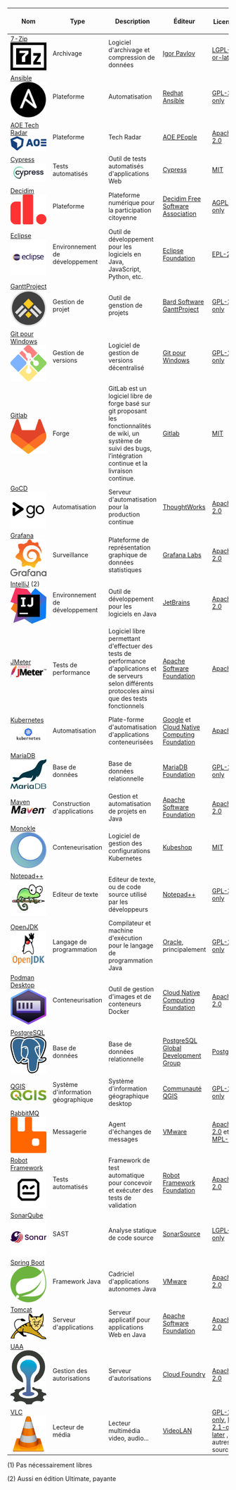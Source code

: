 | Nom                                                                                                         | Type                               | Description                                                                                                                                                              | Éditeur                                                                                   | Licence ![](https://spdx.dev/wp-content/uploads/sites/31/2023/08/logo-color.svg)                                                                           | Équipes installatrices                  | Contributions de l'État | Solutions alternatives (1)                       | Langage de programmation                     | Mots-clés                                                      |
|-------------------------------------------------------------------------------------------------------------|------------------------------------|--------------------------------------------------------------------------------------------------------------------------------------------------------------------------|-------------------------------------------------------------------------------------------|------------------------------------------------------------------------------------------------------------------------------------------------------------|-----------------------------------------|:-------------------------------:|--------------------------------------------------|----------------------------------------------|----------------------------------------------------------------|
| [7-Zip](https://www.7-zip.org/) ![7-zip logo](./media/7-Zip.png)                                            | Archivage                          | Logiciel d'archivage et compression de données                                                                                                                           | [Igor Pavlov](https://www.7-zip.org/)                                                     | [LGPL-2.1-or-later](https://spdx.org/licenses/LGPL-2.1-or-later.html)                                                                                      | Toutes                                  | -                               | WinZIP, WinRAR...                                | C, C++, Assembleur                           | "archivage" "compression" "zip" "rar"                          |
| [Ansible](https://techradar.aoe.com/) ![Ansible logo](media/ansible.jpg)                                    | Plateforme                         | Automatisation                                                                                                                                                           | [Redhat Ansible](https://www.ansible.com/)                                                | [GPL-3.0-only](https://spdx.org/licenses/GPL-3.0-only.html)                                                                                                | Infrastructure                          | -                               | OpenTofu, Terraform                              | Python, JavaScript, Shell, Jinja, Dockerfile | "plateforme" "automatisation"                                  |
| [AOE Tech Radar](https://techradar.aoe.com/) ![AOE logo](media/aoe.png)                                     | Plateforme                         | Tech Radar                                                                                                                                                               | [AOE PEople](https://www.aoe.com/)                                                        | [Apache-2.0](https://spdx.org/licenses/Apache-2.0.html)                                                                                                    | Développement                           | -                               |                                                  | JavaScript, CSS                              | "plateforme" "technology" "radar"                              |
| [Cypress](https://github.com/decidim/) ![Cypress logo](./media/cypress.png)                                 | Tests automatisés                  | Outil de tests automatisés d'applications Web                                                                                                                            | [Cypress](https://www.cypress.io/about-us)                                                | [MIT](https://spdx.org/licenses/MIT.html) | Développement | -                  | Selenium, SoapUI, TestProject | JavaScript                                   | "test" "automatisation"                                        |
| [Decidim](https://github.com/decidim/) ![Decidim logo](./media/decidim.png)                                 | Plateforme                         | Plateforme numérique pour la participation citoyenne                                                                                                                     | [Decidim Free Software Association](https://decidim.org/)                                 | [AGPL-3.0-only](https://spdx.org/licenses/AGPL-3.0-only.html)                                                                                              | participer.ge.ch                        | -                  | Konveio, CitizenLab                              | Ruby                                         | "plateforme" "participation" "citoyen"                         |
| [Eclipse](https://eclipseide.org/) ![eclipse logo](./media/eclipse.png)                                     | Environnement de développement     | Outil de développement pour les logiciels en Java, JavaScript, Python, etc.                                                                                              | [Eclipse Foundation](https://www.eclipse.org/)                                            | [EPL-2.0](https://spdx.org/licenses/EPL-2.0.html)                                                                                                          | Développement                           | -                       | IntelliJ, VSCode, NetBeans                       | Java, C                                      | "ide" "environnement de développement" "java"                  |
| [GanttProject](https://github.com/bardsoftware/ganttproject) ![GanttProject logo](./media/ganttproject.jpg) | Gestion de projet                  | Outil de genstion de projets                                                                                                                                             | [Bard Software GanttProject](https://www.ganttproject.biz/)                               | [GPL-3.0-only](https://spdx.org/licenses/GPL-3.0-only.html)                                                                                                | Moyens de développement                 | -              | VI, GVIM, Emacs...                               | C, C++, Python, HTML                         | "editeur" "texte" "code"                                       |
| [Git pour Windows](https://github.com/git-for-windows/) ![git pour windows logo](./media/gwindows.png)      | Gestion de versions                | Logiciel de gestion de versions décentralisé                                                                                                                             | [Git pour Windows](https://gitforwindows.org/)                                            | [GPL-2.0-only](https://spdx.org/licenses/GPL-2.0-only.html)                                                                                                | Métier                                  | -                                 | Microsoft Project                                | Java, Kotlin, CSS...                         | "gestion de projet"                                            | 
| [Gitlab](https://www.gitlab.com) ![gitlab logo](media/gitlab.png)                                           | Forge                              | GitLab est un logiciel libre de forge basé sur git proposant les fonctionnalités de wiki, un système de suivi des bugs, l’intégration continue et la livraison continue. | [Gitlab](https://www.gitlab.com)                                                          | [MIT](https://spdx.org/licenses/MIT.html)                                                                                                                  | Développement                           | - | Gitea, Harness OS                                | Ruby                                         | "automatisation" "déploiement"                                 |
| [GoCD](https://www.gocd.org) ![GoCD logo](./media/gocd.jpg)                                                 | Automatisation                     | Serveur d'automatisation pour la production continue                                                                                                                     | [ThoughtWorks](https://www.thoughtworks.com)                                              | [Apache-2.0](https://spdx.org/licenses/Apache-2.0.html)                                                                                                    | Intégration                             | -                            | Jenkins X, ArgoCD                                | Java, TypeScript                             | "automatisation" "déploiement" "production"                    |
| [Grafana](https://grafana.com) ![Grafana logo](./media/grafana.png) | Surveillance                       | Plateforme de représentation graphique de données statistiques                                                                                                          | [Grafana Labs](https://grafana.com) | [Apache-2.0](https://spdx.org/licenses/Apache-2.0.html)                                                                                                    | Intégration                             | -                            |                                 | Go, TypeScript                               | "surveillance" "statistiques"                                  |
| [IntelliJ](https://www.jetbrains.com/idea/) (2)  ![intelij logo](./media/intelij.svg)                       | Environnement de développement     | Outil de développement pour les logiciels en Java                                                                                                                        | [JetBrains](https://fr.wikipedia.org/wiki/JetBrains)                                      | [Apache-2.0](https://spdx.org/licenses/Apache-2.0.html)                                                                                                    | Développement                           | -                          | Eclipse, VSCode, NetBeans                        | Java                                         | "ide" "environnement de développement" "java"                  |
| [JMeter](https://jmeter.apache.org/) ![jmeter logo](media/apache-jmeter.png)                                | Tests de performance               | Logiciel libre permettant d'effectuer des tests de performance d'applications et de serveurs selon différents protocoles ainsi que des tests fonctionnels                | [Apache Software Foundation](https://www.apache.org/)                                     | [Apache 2.0](https://www.apache.org/licenses/LICENSE-2.0)                                                                                                  | Infrastructure                          | -                                                | Gatling, K6                                      | Groovy, Java                                 | "performance" "tests" "charge"                                 |
| [Kubernetes](https://kubernetes.io/) ![kubernetes logo](./media/kubernetes.jpg)                             | Automatisation                     | Plate-forme d'automatisation d'applications conteneurisées                                                                                                               | [Google](https://google.com) et [Cloud Native Computing Foundation](https://www.cncf.io/) | [Apache 2.0](https://www.apache.org/licenses/LICENSE-2.0)                                                                                                  | Infrastructure                          | -                        | Docker, Rancher                                  | Go                                           | "automatisation" "déploiement" "montée en charge" "conteneurs" |
| [MariaDB](https://mariadb.org/fr) ![mariadb logo](./media/mariadb.svg)                                      | Base de données                    | Base de données relationnelle                                                                                                                                            | [MariaDB Foundation](https://mariadb.org/fr)                                              | [GPL-2.0-only](https://spdx.org/licenses/GPL-2.0-only.html)                                                                                                | Bases de données                        | -                        | PostgreSQL, Oracle                               | C, C++, Perl                                 | "base de données" "relationnel"                                |
| [Maven](https://mariadb.org/fr) ![maven logo](./media/apache-maven.png)                                     | Construction d'applications        | Gestion et automatisation de projets en Java                                                                                                                             | [Apache Software Foundation](https://fr.wikipedia.org/wiki/Apache_Software_Foundation)    | [Apache-2.0](https://spdx.org/licenses/Apache-2.0.html)                                                                                                    | Développement                           | -                        | Ant, Gradle                                      | Java                                         | "construction" "dépendances"                                   |
| [Monokle](https://monokle.io/) ![Monokle logo](./media/monokle.png)                                         | Conteneurisation                   | Logiciel de gestion des configurations Kubernetes                                                                                                                        | [Kubeshop](https://kubeshop.io/)                                                          | [MIT](https://spdx.org/licenses/MIT.html)                                                                                                                  | Intégration                             | -                            | Seabird, Kubermetic                              | TypeScript                                   | "kubernetes" "configuration"                                   |
| [Notepad++](https://github.com/notepad-plus-plus/)  ![Notepad++ logo](./media/notepad.png)                  | Editeur de texte                   | Editeur de texte, ou de code source utilisé par les développeurs                                                                                                         | [Notepad++](https://notepad-plus-plus.org/)                                               | [GPL-3.0-only](https://spdx.org/licenses/GPL-3.0-only.html)                                                                                                | Moyens de développement                 | -                 | VI, GVIM, Emacs...                               | C, C++, Python, HTML                         | "editeur" "texte" "code"                                       |
| [OpenJDK](https://openjdk.org/)  ![OpenJDK logo](./media/openjdk.webp)                                      | Langage de programmation           | Compilateur et machine d'exécution pour le langage de programmation Java                                                                                                 | [Oracle](https://www.oracle.com/), principalement                                         | [GPL-2.0-only](https://spdx.org/licenses/GPL-2.0-only.html)                                                                                                | Intégration                             | -                             | .NET, PHP, node                                  | C, C++, Java                                 | "langage" "Java" "jvm" "machine virtuelle"                     |
| [Podman Desktop](https://podman-desktop.io) ![Podman Desktop logo](./media/podman.svg)                      | Conteneurisation                   | Outil de gestion d'images et de conteneurs Docker                                                                                                                        | [Cloud Native Computing Foundation](https://www.cncf.io)                                  | [Apache-2.0](https://spdx.org/licenses/Apache-2.0.html)                                                                                                    | Développement                           | -                          | Docker Desktop                                   | TypeScript                                   | "conteneur" "image" "docker"                                   |
| [PostgreSQL](https://www.postgresql.org) ![postgreSQL logo](./media/postgresql.svg)                         | Base de données                    | Base de données relationnelle                                                                                                                                            | [PostgreSQL Global Development Group](https://www.postgresql.org/developer/core)          | [PostgreSQL](https://spdx.org/licenses/PostgreSQL.html)                                                                                                    | Bases de données                        | -                        | Oracle, MariaDB                                  | C                                            | "base de données" "relationnel"                                |
| [QGIS](https://qgis.org) ![QGIS logo](./media/qgis.svg)                                                     | Système d'information géographique | Système d'information géographique desktop                                                                                                                               | [Communauté QGIS](https://qgis.org/community/organisation/)                               | [GPL-2.0-only](https://spdx.org/licenses/GPL-2.0-only.html)                                                                                                | Métier                                  | [Pull request 60459](https://github.com/qgis/QGIS/pull/60459)| ArcGIS, ESRI                                     | C++, Qt, Python                              | "gis"                                                          |
| [RabbitMQ](https://www.rabbitmq.com/)  ![RabbitMQ logo](./media/rabbitmq.svg)                               | Messagerie                         | Agent d'échanges de messages                                                                                                                                             | [VMware](https://www.vmware.com/)                                                         | [Apache-2.0](https://spdx.org/licenses/Apache-2.0.html) et [MPL-2.0](https://spdx.org/licenses/MPL-2.0.html)                                               | Moyens de développement, équipes métier | - | REST, Apache ActiveMQ, IBM MQ                    | Erlang                                       | "messagerie" "amqp" "asynchrone"                               |
| [Robot Framework](https://robotframework.org/)  ![RobotFramework logo](./media/robotframework.png)          | Tests automatisés                  | Framework de test automatique pour concevoir et exécuter des tests de validation                                                                                         | [Robot Framework Foundation](https://robotframework.org/foundation)                       | [Apache-2.0](https://spdx.org/licenses/Apache-2.0.html)                                                                                                    | Développement, Infrastructure           | - | Cypress, Selenium, Playwright                    | RobotFramework, Python                       | "automatisation" "tests" "validation" "acceptation" "end2end"  |
| [SonarQube](https://www.sonarsource.com/products/sonarqube) ![SonarQube logo](./media/sonarqube.png)        | SAST                               | Analyse statique de code source                                                                                                                                          | [SonarSource](https://www.sonarsource.com/)                                               | [LGPL-3.0-only](https://spdx.org/licenses/LGPL-3.0-only.html)                                                                                              | Moyens de développement                 | -                | Checkmarx                                        | Java                                         | "analyse statique" "qualité" "sécurité"                        |
| [Spring Boot](https://spring.io/projects/spring-boot) ![Spring Boot logo](./media/spring-boot.svg)          | Framework Java                     | Cadriciel d'applications autonomes Java                                                                                                                                  | [VMware](https://www.vmware.com/)                                                         | [Apache-2.0](https://spdx.org/licenses/Apache-2.0.html)                                                                                                    | Développement                           | - | Quarkus, NodeJS                                  | Java                                         | "framework" "java" "injection de dépendances"                  |
| [Tomcat](https://tomcat.apache.org) ![tomcat logo](./media/apache-tomcat.svg)                               | Serveur d'applications             | Serveur applicatif pour applications Web en Java                                                                                                                         | [Apache Software Foundation](https://www.apache.org)                                      | [Apache-2.0](https://spdx.org/licenses/Apache-2.0.html)                                                                                                    | Intégration                             | -                            | JBoss, Spring Boot                               | Java                                         | "serveur d'applications" "java"                                |
| [UAA](https://github.com/cloudfoundry/uaa)  ![CloudFoundry logo](./media/cloudfoundry.png)                  | Gestion des autorisations          | Serveur d'autorisations                                                                                                                                                  | [Cloud Foundry](https://www.cloudfoundry.org/)                                            | [Apache-2.0](https://spdx.org/licenses/Apache-2.0.html)                                                                                                    | Moyens de développement, équipes métier | - |                                                  | Java                                         | "sécurité" "oauth"                                             |
| [VLC](https://www.videolan.org/) ![vlc logo](./media/vlc.png)                                               | Lecteur de média                   | Lecteur multimédia video, audio...                                                                                                                                       | [VideoLAN](https://www.videolan.org/)                                                     | [GPL-2.0-only](https://spdx.org/licenses/GPL-2.0-only.html), [LGPL-2.1-or-later](https://spdx.org/licenses/LGPL-2.1-or-later.html) , et autres open source | Poste de travail                        | -                       |                                                  | C, C++, Obj-C, Asm, Rust                     | "media" "video" "audio" "lecteur"                              |

(1) Pas nécessairement libres

(2) Aussi en édition Ultimate, payante
